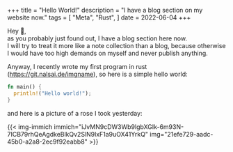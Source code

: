 +++
title = "Hello World!"
description = "I have a blog section on my website now."
tags = [
  "Meta",
  "Rust",
]
date = 2022-06-04
+++

Hey 👋,  
as you probably just found out, I have a blog section here now.  
I will try to treat it more like a note collection than a blog, because otherwise I would have too high demands on myself and never publish anything.

Anyway, I recently wrote my first program in rust (<https://git.nalsai.de/imgname>), so here is a simple hello world:

```rust
fn main() {
  println!("Hello world!");
}
```

and here is a picture of a rose I took yesterday:

{{< img-immich immich="iJvMN9cDW3Wb9lgbXGIk-6m93N-7ICB79rhQeAgdkeBlkQv2SlN9lxF1a9uOX41YrkQ" img="21efe729-aadc-45b0-a2a8-2ec9f92eabb8" >}}
